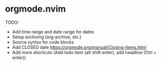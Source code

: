 # orgmode.nvim

TODO:

* Add time range and date range for dates
* Setup archiving (org-archive, etc.)
* Source syntax for code blocks
* Add CLOSED date https://orgmode.org/manual/Closing-items.html
* Add more shortcuts (Add todo item (alt shift enter), add headline (Ctrl + enter))

